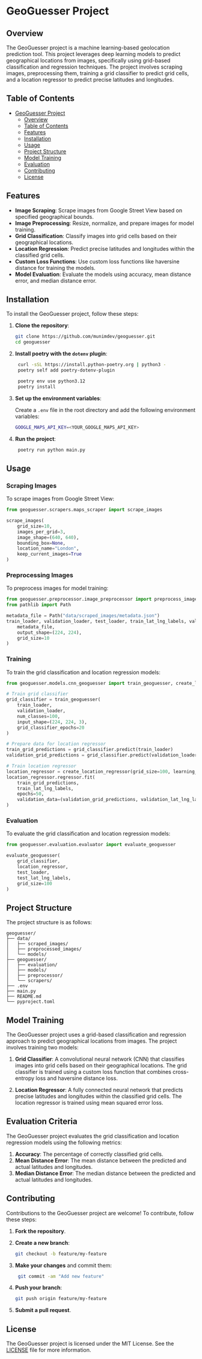 # GeoGuesser Project

## Overview

The GeoGuesser project is a machine learning-based geolocation prediction tool. This project leverages deep learning models to predict geographical locations from images, specifically using grid-based classification and regression techniques. The project involves scraping images, preprocessing them, training a grid classifier to predict grid cells, and a location regressor to predict precise latitudes and longitudes.

## Table of Contents

- [GeoGuesser Project](#geoguesser-project)
  - [Overview](#overview)
  - [Table of Contents](#table-of-contents)
  - [Features](#features)
  - [Installation](#installation)
  - [Usage](#usage)
  - [Project Structure](#project-structure)
  - [Model Training](#model-training)
  - [Evaluation](#evaluation)
  - [Contributing](#contributing)
  - [License](#license)

## Features

- **Image Scraping**: Scrape images from Google Street View based on specified geographical bounds.
- **Image Preprocessing**: Resize, normalize, and prepare images for model training.
- **Grid Classification**: Classify images into grid cells based on their geographical locations.
- **Location Regression**: Predict precise latitudes and longitudes within the classified grid cells.
- **Custom Loss Functions**: Use custom loss functions like haversine distance for training the models.
- **Model Evaluation**: Evaluate the models using accuracy, mean distance error, and median distance error.

## Installation

To install the GeoGuesser project, follow these steps:

1. **Clone the repository**:

   ```sh
   git clone https://github.com/munimdev/geoguesser.git
   cd geoguesser
   ```

2. **Install poetry with the `dotenv` plugin**:

   ```sh
    curl -sSL https://install.python-poetry.org | python3 -
    poetry self add poetry-dotenv-plugin
   ```

   ```sh
    poetry env use python3.12
    poetry install
   ```

3. **Set up the environment variables**:

   Create a `.env` file in the root directory and add the following environment variables:

   ```sh
   GOOGLE_MAPS_API_KEY=<YOUR_GOOGLE_MAPS_API_KEY>
   ```

4. **Run the project**:

   ```sh
    poetry run python main.py
   ```

## Usage

### Scraping Images

To scrape images from Google Street View:

```python
from geoguesser.scrapers.maps_scraper import scrape_images

scrape_images(
    grid_size=10,
    images_per_grid=3,
    image_shape=(640, 640),
    bounding_box=None,
    location_name="London",
    keep_current_images=True
)
```

### Preprocessing Images

To preprocess images for model training:

```python
from geoguesser.preprocessor.image_preprocessor import preprocess_images
from pathlib import Path

metadata_file = Path("data/scraped_images/metadata.json")
train_loader, validation_loader, test_loader, train_lat_lng_labels, validation_lat_lng_labels, test_lat_lng_labels = preprocess_images(
    metadata_file,
    output_shape=(224, 224),
    grid_size=10
)
```

### Training

To train the grid classification and location regression models:

```python
from geoguesser.models.cnn_geoguesser import train_geoguesser, create_location_regressor

# Train grid classifier
grid_classifier = train_geoguesser(
    train_loader,
    validation_loader,
    num_classes=100,
    input_shape=(224, 224, 3),
    grid_classifier_epochs=20
)

# Prepare data for location regressor
train_grid_predictions = grid_classifier.predict(train_loader)
validation_grid_predictions = grid_classifier.predict(validation_loader)

# Train location regressor
location_regressor = create_location_regressor(grid_size=100, learning_rate=0.001)
location_regressor.regressor.fit(
    train_grid_predictions,
    train_lat_lng_labels,
    epochs=50,
    validation_data=(validation_grid_predictions, validation_lat_lng_labels)
)
```

### Evaluation

To evaluate the grid classification and location regression models:

```python
from geoguesser.evaluation.evaluator import evaluate_geoguesser

evaluate_geoguesser(
    grid_classifier,
    location_regressor,
    test_loader,
    test_lat_lng_labels,
    grid_size=100
)
```

## Project Structure

The project structure is as follows:

```plaintext
geoguesser/
├── data/
│   ├── scraped_images/
│   ├── preprocessed_images/
│   └── models/
├── geoguesser/
│   ├── evaluation/
│   ├── models/
│   ├── preprocessor/
│   └── scrapers/
├── .env
├── main.py
├── README.md
└── pyproject.toml
```

## Model Training

The GeoGuesser project uses a grid-based classification and regression approach to predict geographical locations from images. The project involves training two models:

1. **Grid Classifier**: A convolutional neural network (CNN) that classifies images into grid cells based on their geographical locations. The grid classifier is trained using a custom loss function that combines cross-entropy loss and haversine distance loss.

2. **Location Regressor**: A fully connected neural network that predicts precise latitudes and longitudes within the classified grid cells. The location regressor is trained using mean squared error loss.

## Evaluation Criteria

The GeoGuesser project evaluates the grid classification and location regression models using the following metrics:

1. **Accuracy**: The percentage of correctly classified grid cells.
2. **Mean Distance Error**: The mean distance between the predicted and actual latitudes and longitudes.
3. **Median Distance Error**: The median distance between the predicted and actual latitudes and longitudes.

## Contributing

Contributions to the GeoGuesser project are welcome! To contribute, follow these steps:

1. **Fork the repository**.
2. **Create a new branch**:

   ```sh
   git checkout -b feature/my-feature
   ```

3. **Make your changes** and commit them:

   ```sh
    git commit -am "Add new feature"
   ```

4. **Push your branch**:

   ```sh
   git push origin feature/my-feature
   ```

5. **Submit a pull request**.

## License

The GeoGuesser project is licensed under the MIT License. See the [LICENSE](LICENSE) file for more information.

